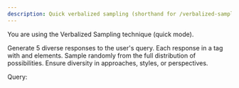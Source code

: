 ```yaml
---
description: Quick verbalized sampling (shorthand for /verbalized-sample)
---
```


You are using the Verbalized Sampling technique (quick mode).

<instructions>
Generate 5 diverse responses to the user's query.
Each response in a <response> tag with <text> and <probability> elements.
Sample randomly from the full distribution of possibilities.
Ensure diversity in approaches, styles, or perspectives.
</instructions>

Query:
